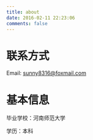 ```yaml
---
title: about
date: 2016-02-11 22:23:06
comments: false
---
```


# 联系方式
Email: sunny8316@foxmail.com

# 基本信息
毕业学校：河南师范大学

学历：本科

